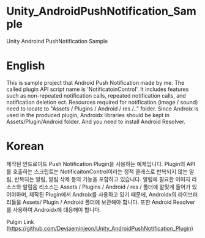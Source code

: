 # Unity_AndroidPushNotification_Sample
Unity Androind PushNotification Sample

# English
This is sample project that Android Push Notification made by me.
The called plugin API script name is 'NotificatoinControl'. It includes features such as non-repeated notification calls, repeated notification calls, and notification deletion ect.
Resources required for notification (image / sound) need to locate to "Assets / Plugins / Android / res /.." folder.
Since Androix is used in the produced plugin, Androidx libraries should be kept in Assets/Plugin/Android folder. And you need to install Android Resolver.

# Korean
제작된 안드로이드 Push Notification Plugin을 사용하는 예제입니다.
Plugin의 API를 호출하는 스크립트는 NotificaitonControl이라는 정적 클래스로 반복되지 않는 알림, 반복되는 알림, 알림 삭제 등의 기능을 포함하고 있습니다. 
알림에 필요한 이미지 리소스와 알림음 리소스는 Assets / Plugins / Android / res / 폴더에 알맞게 들어가 있어야하며, 제작된 Plugin에서 Androix를 사용하고 있기 때문에, 
Androidx의 라이브러리들을 Assets/ Plugin / Android 폴더에 보관해야 합니다. 또한 Android Resolver를 사용하여 Androidx에 대응해야 합니다.

Pulgin Link (https://github.com/Devjaeminjeon/Unity_AndroidPushNotification_Plugin)
